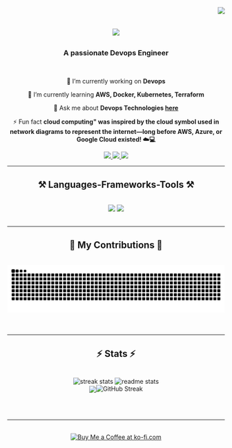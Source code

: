 <img align="right" src="https://visitor-badge.laobi.icu/badge?page_id=salesp07.salesp07" />

<h1 align="center">
    <img src="https://readme-typing-svg.herokuapp.com/?font=Righteous&size=35&center=true&vCenter=true&width=500&height=70&duration=4000&lines=Hi+There!+👋;+I'm+Ambati+Bhargavi!;" />
</h1>

<h3 align="center">A passionate Devops Engineer </h3>

<br/>

<div align="center">
 
 🔭 I’m currently working on **Devops**
 
 🌱 I’m currently learning **AWS, Docker, Kubernetes, Terraform**

💬 Ask me about **Devops Technologies [here](https://www.linkedin.com/in/ambatibhargavi/)**

⚡ Fun fact **cloud computing" was inspired by the cloud symbol used in network diagrams to represent the internet—long before AWS, Azure, or Google Cloud existed! ☁️💻**

 </div>
 
<div align="center"> 
  <a href="mailto:ambatibhargavi977@gmail.com">
    <img src="https://img.shields.io/badge/Gmail-333333?style=for-the-badge&logo=gmail&logoColor=red" />
  </a>
  <a href="https://www.linkedin.com/in/ambatibhargavi/" target="_blank">
    <img src="https://img.shields.io/badge/LinkedIn-0077B5?style=for-the-badge&logo=linkedin&logoColor=white" target="_blank" />
  </a>
  <a href="https://bentofolio-q4yv.vercel.app/" target="_blank">
     <img src="https://img.shields.io/badge/Portfolio-FF5722?style=for-the-badge&logo=todoist&logoColor=white" target="_blank" /> <!-- sqlite, safari, google-chrome are other good icon options -->
  </a>
</div>

 <hr/>
 
<h2 align="center">⚒️ Languages-Frameworks-Tools ⚒️</h2>
<br/>
<div align="center">
    <img src="https://skillicons.dev/icons?i=react,javascript,html,css,vscode,github,vercel,git" />
    <img src="https://skillicons.dev/icons?i=aws,docker,azure,kubernetes,terraform,jenkins,python,grafana,elasticsearch,bash,dynamodb,flask" /><br>
</div>

<br/>
<hr/>

<div align="center">
  <h2>🐍 My Contributions 🐍</h2>
  <br>
  <img alt="snake gif" src="https://github.com/TechnologyHell/TechnologyHell/blob/output/github-snake-dark.svg" />
  <br/><br/><br/>
</div>


<hr/>

<h2 align="center">⚡ Stats ⚡</h2>
<br>
<div align=center>
  <img width=390 src="https://github-readme-streak-stats-salesp07.vercel.app/?user=salesp07&count_private=true&theme=react&border_radius=10" alt="streak stats"/>
  <img width=390 src="https://github-readme-stats-salesp07.vercel.app/api?username=salesp07&count_private=true&show_icons=true&theme=react&rank_icon=github&border_radius=10" alt="readme stats" />
  <br/>
  <img width=325 align="center" src="https://git.io/streak-stats"><img src="https://streak-stats.demolab.com?user=ambatibhargavi&theme=omni&hide_border=true&border_radius=10" alt="GitHub Streak" />
</div>

<br/><br/>

<hr/>

<br/>

<div align="center">
<a href='https://ko-fi.com/bharu' target='_blank'><img height='64' style='border:0px;height:64px;' src='https://storage.ko-fi.com/cdn/kofi1.png?v=3' border='0' alt='Buy Me a Coffee at ko-fi.com' /></a>
</div>

<br/>
